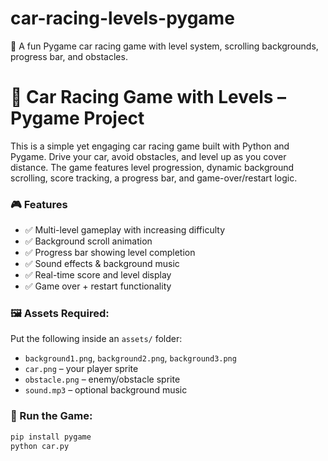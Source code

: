 # car-racing-levels-pygame
🚗 A fun Pygame car racing game with level system, scrolling backgrounds, progress bar, and obstacles.
# 🚗 Car Racing Game with Levels – Pygame Project

This is a simple yet engaging car racing game built with Python and Pygame. Drive your car, avoid obstacles, and level up as you cover distance. The game features level progression, dynamic background scrolling, score tracking, a progress bar, and game-over/restart logic.

### 🎮 Features
- ✅ Multi-level gameplay with increasing difficulty
- ✅ Background scroll animation
- ✅ Progress bar showing level completion
- ✅ Sound effects & background music
- ✅ Real-time score and level display
- ✅ Game over + restart functionality

### 🖼 Assets Required:
Put the following inside an `assets/` folder:
- `background1.png`, `background2.png`, `background3.png`
- `car.png` – your player sprite
- `obstacle.png` – enemy/obstacle sprite
- `sound.mp3` – optional background music

### 🚀 Run the Game:
```bash
pip install pygame
python car.py

